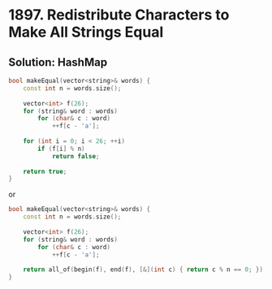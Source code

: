 # 1897. Redistribute Characters to Make All Strings Equal

## Solution: HashMap

```cpp
bool makeEqual(vector<string>& words) {
    const int n = words.size();
    
    vector<int> f(26);
    for (string& word : words)
        for (char& c : word)
            ++f[c - 'a'];
    
    for (int i = 0; i < 26; ++i)
        if (f[i] % n)
            return false;
    
    return true;
}
```

or

```cpp
bool makeEqual(vector<string>& words) {
    const int n = words.size();
    
    vector<int> f(26);
    for (string& word : words)
        for (char& c : word)
            ++f[c - 'a'];
    
    return all_of(begin(f), end(f), [&](int c) { return c % n == 0; });
}
```
